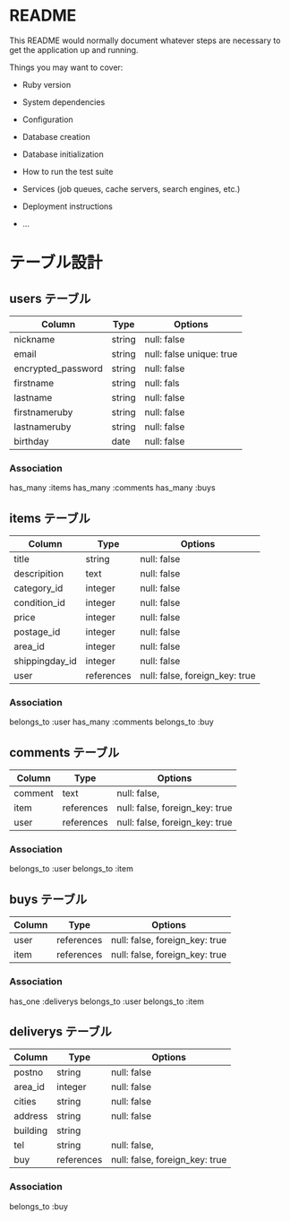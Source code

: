 # README

This README would normally document whatever steps are necessary to get the
application up and running.

Things you may want to cover:

* Ruby version

* System dependencies

* Configuration

* Database creation

* Database initialization

* How to run the test suite

* Services (job queues, cache servers, search engines, etc.)

* Deployment instructions

* ...




# テーブル設計

## users テーブル

| Column                | Type     | Options                   |
| --------------------- | -------- | ------------------------- |
| nickname              | string   | null: false               |
| email                 | string   | null: false  unique: true |
| encrypted_password    | string   | null: false               |
| firstname             | string   | null: fals                |
| lastname              | string   | null: false               |
| firstnameruby         | string   | null: false               |
| lastnameruby          | string   | null: false               |
| birthday              | date     | null: false               |

### Association
has_many :items
has_many :comments
has_many :buys


## items テーブル

| Column           | Type       |  Options                       |
| --------------   | ---------  | ------------------------------ |
| title            | string     | null: false                    |
| descripition     | text       | null: false                    |
| category_id      | integer    | null: false                    |
| condition_id     | integer    | null: false                    |
| price            | integer    | null: false                    |
| postage_id       | integer    | null: false                    |
| area_id          | integer    | null: false                    |
| shippingday_id   | integer    | null: false                    |
| user             | references | null: false, foreign_key: true | 

### Association
belongs_to :user
has_many :comments
belongs_to :buy


## comments テーブル

| Column    | Type       | Options                        |
| --------- | ---------- | ------------------------------ |
| comment   | text       | null: false,                   |
| item      | references | null: false, foreign_key: true |
| user      | references | null: false, foreign_key: true |

### Association
belongs_to :user
belongs_to :item


## buys テーブル

| Column          | Type       |  Options                       |
| --------------  | ---------  | ------------------------------ |
| user            | references | null: false, foreign_key: true | 
| item            | references | null: false, foreign_key: true | 

### Association
has_one :deliverys
belongs_to :user
belongs_to :item



## deliverys テーブル

| Column          | Type       |  Options                       |
| --------------  | ---------  | ------------------------------ |
| postno          | string     | null: false                    |
| area_id         | integer    | null: false                    |
| cities          | string     | null: false                    |
| address         | string     | null: false                    |
| building        | string     |                                |
| tel             | string     | null: false,                   | 
| buy             | references | null: false, foreign_key: true | 


### Association
belongs_to :buy
